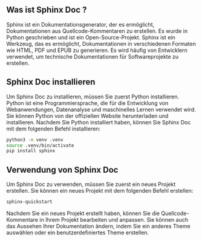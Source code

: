 ## Was ist Sphinx Doc ?

Sphinx ist ein Dokumentationsgenerator, der es ermöglicht, Dokumentationen aus Quellcode-Kommentaren zu erstellen. Es wurde in Python geschrieben und ist ein Open-Source-Projekt. Sphinx ist ein Werkzeug, das es ermöglicht, Dokumentationen in verschiedenen Formaten wie HTML, PDF und EPUB zu generieren. Es wird häufig von Entwicklern verwendet, um technische Dokumentationen für Softwareprojekte zu erstellen.

## Sphinx Doc installieren

Um Sphinx Doc zu installieren, müssen Sie zuerst Python installieren. Python ist eine Programmiersprache, die für die Entwicklung von Webanwendungen, Datenanalyse und maschinelles Lernen verwendet wird. Sie können Python von der offiziellen Website herunterladen und installieren. Nachdem Sie Python installiert haben, können Sie Sphinx Doc mit dem folgenden Befehl installieren:

```bash
python3 -m venv .venv
source .venv/bin/activate
pip install sphinx
```

## Verwendung von Sphinx Doc

Um Sphinx Doc zu verwenden, müssen Sie zuerst ein neues Projekt erstellen. Sie können ein neues Projekt mit dem folgenden Befehl erstellen:

```bash
sphinx-quickstart
```

Nachdem Sie ein neues Projekt erstellt haben, können Sie die Quellcode-Kommentare in Ihrem Projekt bearbeiten und anpassen. Sie können auch das Aussehen Ihrer Dokumentation ändern, indem Sie ein anderes Theme auswählen oder ein benutzerdefiniertes Theme erstellen.


